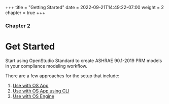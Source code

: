 +++
title = "Getting Started"
date = 2022-09-21T14:49:22-07:00
weight = 2
chapter = true
+++

### Chapter 2

# Get Started

Start using OpenStudio Standard to create ASHRAE 90.1-2019 PRM models in your compliance modeling workflow. 

There are a few approaches for the setup that include:
1. [Use with OS App](/BEM-for-PRM/get_start/os_app/)
2. [Use with OS App using CLI](/BEM-for-PRM/get_start/os_cli)
3. [Use with OS Engine](BEM-for-PRM/get_start/os_engine)
